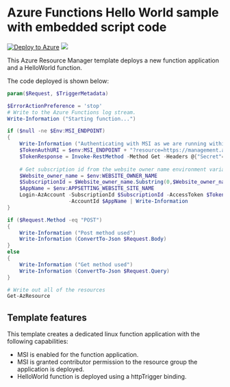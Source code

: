 # Azure Functions Hello World sample with embedded script code

[![Deploy to Azure](http://azuredeploy.net/deploybutton.png)](https://portal.azure.com/#create/Microsoft.Template/uri/https%3a%2f%2fraw.githubusercontent.com%2feamonoreilly%2fAzureFunctions%2fmaster%2fPowerShell%2fHelloWorld%2fazuredeploy.json) 
<a href="http://armviz.io/#/?load=https%3a%2f%2fraw.githubusercontent.com%2feamonoreilly%2fAzureFunctions%2fmaster%2fPowerShell%2fHelloWorld%2fazuredeploy.json" target="_blank">
    <img src="http://armviz.io/visualizebutton.png"/>
</a>

This Azure Resource Manager template deploys a new function application and a HelloWorld function.

The code deployed is shown below:
```powershell
param($Request, $TriggerMetadata)

$ErrorActionPreference = 'stop'
# Write to the Azure Functions log stream.
Write-Information ("Starting function...") 

if ($null -ne $Env:MSI_ENDPOINT)
{
    Write-Information ("Authenticating with MSI as we are running within Azure with managed identity enabled")
    $TokenAuthURI = $env:MSI_ENDPOINT + "?resource=https://management.azure.com/&api-version=2017-09-01"
    $TokenResponse = Invoke-RestMethod -Method Get -Headers @{"Secret"="$env:MSI_SECRET"} -Uri $TokenAuthURI
    
    # Get subscription id from the website owner name environment variables and authenticate to Azure
    $Website_owner_name = $env:WEBSITE_OWNER_NAME
    $SubscriptionId = $Website_owner_name.Substring(0,$Website_owner_name.IndexOf('+'))
    $AppName = $env:APPSETTING_WEBSITE_SITE_NAME
    Login-AzAccount -SubscriptionId $SubscriptionId -AccessToken $TokenResponse.access_token `
                    -AccountId $AppName | Write-Information
}

if ($Request.Method -eq "POST")
{
    Write-Information ("Post method used")
    Write-Information (ConvertTo-Json $Request.Body)    
}
else
{
    Write-Information ("Get method used")
    Write-Information (ConvertTo-Json $Request.Query)
}

# Write out all of the resources
Get-AzResource
```

## Template features

This template creates a dedicated linux function application with the following capabilities:
* MSI is enabled for the function application.
* MSI is granted contributor permission to the resource group the application is deployed.
* HelloWorld function is deployed using a httpTrigger binding.
